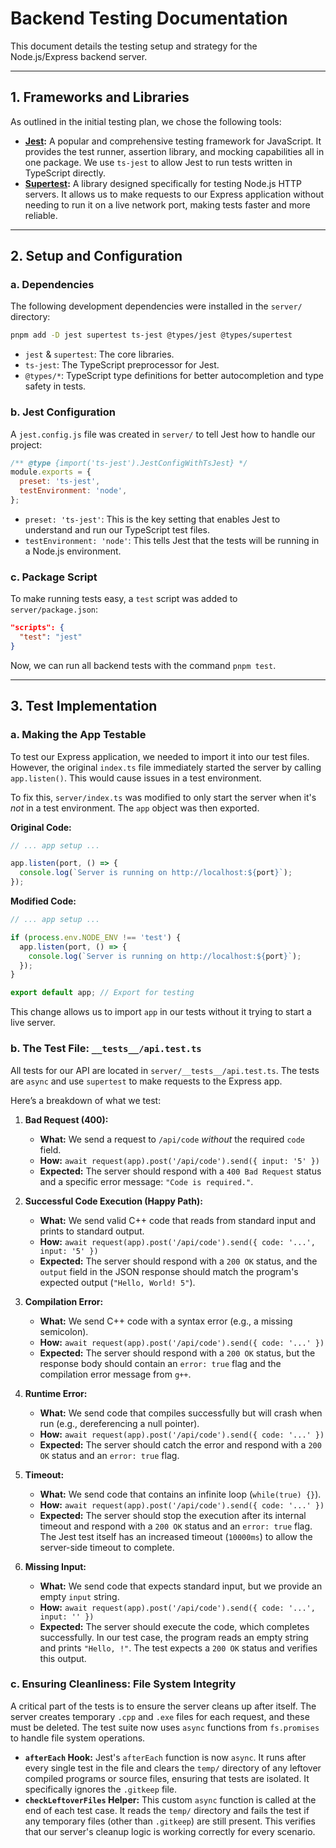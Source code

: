 # Backend Testing Documentation

This document details the testing setup and strategy for the Node.js/Express backend server.

---

## 1. Frameworks and Libraries

As outlined in the initial testing plan, we chose the following tools:

-   **[Jest](https://jestjs.io/):** A popular and comprehensive testing framework for JavaScript. It provides the test runner, assertion library, and mocking capabilities all in one package. We use `ts-jest` to allow Jest to run tests written in TypeScript directly.
-   **[Supertest](https://github.com/ladjs/supertest):** A library designed specifically for testing Node.js HTTP servers. It allows us to make requests to our Express application without needing to run it on a live network port, making tests faster and more reliable.

---

## 2. Setup and Configuration

### a. Dependencies

The following development dependencies were installed in the `server/` directory:

```bash
pnpm add -D jest supertest ts-jest @types/jest @types/supertest
```

-   `jest` & `supertest`: The core libraries.
-   `ts-jest`: The TypeScript preprocessor for Jest.
-   `@types/*`: TypeScript type definitions for better autocompletion and type safety in tests.

### b. Jest Configuration

A `jest.config.js` file was created in `server/` to tell Jest how to handle our project:

```javascript
/** @type {import('ts-jest').JestConfigWithTsJest} */
module.exports = {
  preset: 'ts-jest',
  testEnvironment: 'node',
};
```

-   `preset: 'ts-jest'`: This is the key setting that enables Jest to understand and run our TypeScript test files.
-   `testEnvironment: 'node'`: This tells Jest that the tests will be running in a Node.js environment.

### c. Package Script

To make running tests easy, a `test` script was added to `server/package.json`:

```json
"scripts": {
  "test": "jest"
}
```

Now, we can run all backend tests with the command `pnpm test`.

---

## 3. Test Implementation

### a. Making the App Testable

To test our Express application, we needed to import it into our test files. However, the original `index.ts` file immediately started the server by calling `app.listen()`. This would cause issues in a test environment.

To fix this, `server/index.ts` was modified to only start the server when it's *not* in a test environment. The `app` object was then exported.

**Original Code:**
```typescript
// ... app setup ...

app.listen(port, () => {
  console.log(`Server is running on http://localhost:${port}`);
});
```

**Modified Code:**
```typescript
// ... app setup ...

if (process.env.NODE_ENV !== 'test') {
  app.listen(port, () => {
    console.log(`Server is running on http://localhost:${port}`);
  });
}

export default app; // Export for testing
```
This change allows us to import `app` in our tests without it trying to start a live server.

### b. The Test File: `__tests__/api.test.ts`

All tests for our API are located in `server/__tests__/api.test.ts`. The tests are `async` and use `supertest` to make requests to the Express app.

Here’s a breakdown of what we test:

1.  **Bad Request (400):**
    -   **What:** We send a request to `/api/code` *without* the required `code` field.
    -   **How:** `await request(app).post('/api/code').send({ input: '5' })`
    -   **Expected:** The server should respond with a `400 Bad Request` status and a specific error message: `"Code is required."`.

2.  **Successful Code Execution (Happy Path):**
    -   **What:** We send valid C++ code that reads from standard input and prints to standard output.
    -   **How:** `await request(app).post('/api/code').send({ code: '...', input: '5' })`
    -   **Expected:** The server should respond with a `200 OK` status, and the `output` field in the JSON response should match the program's expected output (`"Hello, World! 5"`).

3.  **Compilation Error:**
    -   **What:** We send C++ code with a syntax error (e.g., a missing semicolon).
    -   **How:** `await request(app).post('/api/code').send({ code: '...' })`
    -   **Expected:** The server should respond with a `200 OK` status, but the response body should contain an `error: true` flag and the compilation error message from `g++`.

4.  **Runtime Error:**
    -   **What:** We send code that compiles successfully but will crash when run (e.g., dereferencing a null pointer).
    -   **How:** `await request(app).post('/api/code').send({ code: '...' })`
    -   **Expected:** The server should catch the error and respond with a `200 OK` status and an `error: true` flag.

5.  **Timeout:**
    -   **What:** We send code that contains an infinite loop (`while(true) {}`).
    -   **How:** `await request(app).post('/api/code').send({ code: '...' })`
    -   **Expected:** The server should stop the execution after its internal timeout and respond with a `200 OK` status and an `error: true` flag. The Jest test itself has an increased timeout (`10000ms`) to allow the server-side timeout to complete.

6.  **Missing Input:**
    -   **What:** We send code that expects standard input, but we provide an empty `input` string.
    -   **How:** `await request(app).post('/api/code').send({ code: '...', input: '' })`
    -   **Expected:** The server should execute the code, which completes successfully. In our test case, the program reads an empty string and prints `"Hello, !"`. The test expects a `200 OK` status and verifies this output.

### c. Ensuring Cleanliness: File System Integrity

A critical part of the tests is to ensure the server cleans up after itself. The server creates temporary `.cpp` and `.exe` files for each request, and these must be deleted. The test suite now uses `async` functions from `fs.promises` to handle file system operations.

-   **`afterEach` Hook:** Jest's `afterEach` function is now `async`. It runs after every single test in the file and clears the `temp/` directory of any leftover compiled programs or source files, ensuring that tests are isolated. It specifically ignores the `.gitkeep` file.
-   **`checkLeftoverFiles` Helper:** This custom `async` function is called at the end of each test case. It reads the `temp/` directory and fails the test if any temporary files (other than `.gitkeep`) are still present. This verifies that our server's cleanup logic is working correctly for every scenario.
